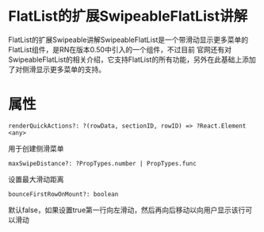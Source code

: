 # FlatList的扩展SwipeableFlatList讲解

FlatList的扩展Swipeable讲解SwipeableFlatList是一个带滑动显示更多菜单的FlatList组件，是RN在版本0.50中引入的一个组件，不过目前
官网还有对SwipeableFlatList的相关介绍，它支持FlatList的所有功能，另外在此基础上添加了对侧滑显示更多菜单的支持。

# 属性

    renderQuickActions?: ?(rowData, sectionID, rowID) => ?React.Element <any>

用于创建侧滑菜单

    maxSwipeDistance?: ?PropTypes.number | PropTypes.func

设置最大滑动距离

    bounceFirstRowOnMount?: boolean

默认false，如果设置true第一行向左滑动，然后再向后移动以向用户显示该行可以滑动



